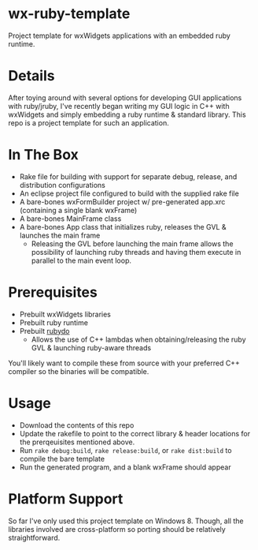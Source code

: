 wx-ruby-template
================

Project template for wxWidgets applications with an embedded ruby runtime.

Details
=======

After toying around with several options for developing GUI applications with ruby/jruby, I've recently began
writing my GUI logic in C++ with wxWidgets and simply embedding a ruby runtime & standard library. This repo
is a project template for such an application.

In The Box
==========

- Rake file for building with support for separate debug, release, and distribution configurations
- An eclipse project file configured to build with the supplied rake file
- A bare-bones wxFormBuilder project w/ pre-generated app.xrc (containing a single blank wxFrame)
- A bare-bones MainFrame class
- A bare-bones App class that initializes ruby, releases the GVL & launches the main frame
  + Releasing the GVL before launching the main frame allows the possibility of launching
    ruby threads and having them execute in parallel to the main event loop.

Prerequisites
=============

- Prebuilt wxWidgets libraries
- Prebuilt ruby runtime
- Prebuilt [rubydo](https://github.com/jbreeden/rubydo)
  * Allows the use of C++ lambdas when obtaining/releasing the ruby GVL & launching ruby-aware threads
  
You'll likely want to compile these from source with your preferred C++ compiler so the binaries will be compatible.
  
Usage
=====

- Download the contents of this repo
- Update the rakefile to point to the correct library & header locations for the prerqeuisites mentioned above.
- Run `rake debug:build`, `rake release:build`, or `rake dist:build` to compile the bare template
- Run the generated program, and a blank wxFrame should appear

Platform Support
================

So far I've only used this project template on Windows 8. Though, all the libraries involved are cross-platform so
porting should be relatively straightforward.
